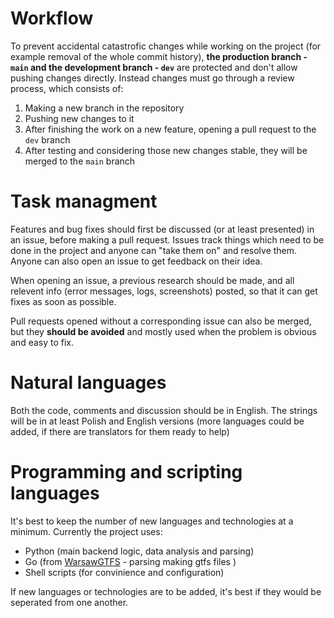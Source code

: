 # Workflow
To prevent accidental catastrofic changes while working on the project (for example removal of the whole commit history), **the production branch - `main` and the development branch - `dev`** are protected and don't allow pushing changes directly. Instead changes must go through a review process, which consists of:
1. Making a new branch in the repository
2. Pushing new changes to it
3. After finishing the work on a new feature, opening a pull request to the `dev` branch
4. After testing and considering those new changes stable, they will be merged to the `main` branch

# Task managment
Features and bug fixes should first be discussed (or at least presented) in an issue, before making a pull request. Issues track things which need to be done in the project and anyone can "take them on" and resolve them. Anyone can also open an issue to get feedback on their idea.

When opening an issue, a previous research should be made, and all relevent info (error messages, logs, screenshots) posted, so that it can get fixes as soon as possible.

Pull requests opened without a corresponding issue can also be merged, but they **should be avoided** and mostly used when the problem is obvious and easy to fix.

# Natural languages
Both the code, comments and discussion should be in English.
The strings will be in at least Polish and English versions (more languages could be added, if there are translators for them ready to help)

# Programming and scripting languages
It's best to keep the number of new languages and technologies at a minimum. Currently the project uses:
- Python (main backend logic, data analysis and parsing)
- Go (from [WarsawGTFS](https://github.com/MKuranowski/WarsawGTFS) - parsing making gtfs files )
- Shell scripts (for convinience and configuration)

If new languages or technologies are to be added, it's best if they would be seperated from one another.
